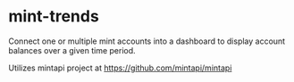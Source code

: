 # mint-trends

Connect one or multiple mint accounts into a dashboard to display account balances over a given time period.

Utilizes mintapi project at https://github.com/mintapi/mintapi
